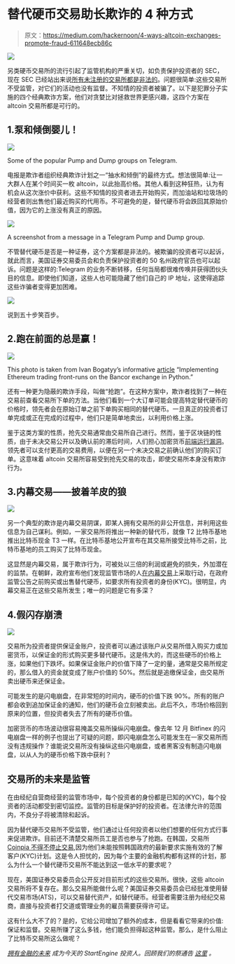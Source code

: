 # 替代硬币交易助长欺诈的 4 种方式

> 原文：<https://medium.com/hackernoon/4-ways-altcoin-exchanges-promote-fraud-611648ecb86c>

![](img/265a9abebee8a958b630663288096a30.png)

另类硬币交易所的流行引起了监管机构的严重关切，如负责保护投资者的 SEC，现在 SEC 已经站出来说[所有未注册的交易所都是非法的](https://hackernoon.com/the-sec-kills-crypto-exchanges-3dc9e3e87651)。问题很简单:这些交易所不受监管，对它们的活动也没有监督。不知情的投资者被骗了。以下是犯罪分子实施的四个经典欺诈方案，他们对贪婪比对拯救世界更感兴趣，这四个方案在 altcoin 交易所都是可行的。

## 1.泵和倾倒婴儿！

![](img/9c3cbbeea85227b5d2e2ab9ea4f04f3b.png)

Some of the popular Pump and Dump groups on Telegram.

电报是欺诈者组织经典欺诈计划之一“抽水和倾倒”的最终方式。想法很简单:让一大群人在某个时间买一枚 altcoin，以此抬高价格。其他人看到这种狂热，认为有机会从这次涨价中获利。这些不知情的投资者进去开始购买，而加油站和垃圾场的经营者则出售他们最近购买的代用币。不可避免的是，替代硬币将会跌回其原始价值，因为它的上涨没有真正的原因。

![](img/3f5312dc96fcabf07f69bc259c9149c4.png)

A screenshot from a message in a Telegram Pump and Dump group.

不管替代硬币是否是一种证券，这个方案都是非法的。被欺骗的投资者可以起诉，就此而言，美国证券交易委员会和负责保护投资者的 50 名州政府官员也可以起诉。问题是这样的:Telegram 的业务不断转移，任何当局都很难传唤并获得团伙头目的信息。即使他们知道，这些人也可能隐藏了他们自己的 IP 地址，这使得追踪这些诈骗者变得更加困难。

![](img/999f1d50dec1b7cae959719cdbcef70a.png)

说到五十步笑百步。

## 2.跑在前面的总是赢！

![](img/7748448d3675613af46997f9b9664642.png)

This photo is taken from Ivan Bogatyy’s informative [article](https://hackernoon.com/front-running-bancor-in-150-lines-of-python-with-ethereum-api-d5e2bfd0d798) “Implementing Ethereum trading front-runs on the Bancor exchange in Python.”

还有一种更为隐蔽的欺诈手段，叫做“抢跑”。在这种方案中，欺诈者找到了一种在交易前查看交易所下单的方法。当他们看到一个大订单可能会提高特定替代硬币的价格时，领先者会在原始订单之前下单购买相同的替代硬币。一旦真正的投资者订单完成或正在完成的过程中，他们只是简单地卖出，以利用价格上涨。

鉴于这类方案的性质，抢先交易通常由交易所自己进行。然而，鉴于区块链的性质，由于未决交易公开以及确认前的滞后时间，人们担心加密货币[前端运行漏洞](https://www.financemagnates.com/cryptocurrency/exchange/kraken-cracks-front-running-takes-measures-boost-liquidity/)。领先者可以支付更高的交易费用，以便在另一个未决交易之前确认他们的购买订单。这意味着 altcoin 交易所容易受到抢先交易的攻击，即使交易所本身没有欺诈行为。

## 3.内幕交易——披着羊皮的狼

![](img/656b495b92c9f270ec18604765c8a059.png)

另一个典型的欺诈是内幕交易阴谋，即某人拥有交易所的非公开信息，并利用这些信息为自己谋利。例如，一家交易所将推出一种新的替代币，就像 T2 比特币基地推出比特币现金 T3 一样。在比特币基地公开宣布在其交易所接受比特币之前，比特币基地的员工购买了比特币现金。

这显然是内幕交易，属于欺诈行为，可被处以三倍的利润或避免的损失，外加潜在的监禁。在朝鲜，政府宣布他们发现监管市场的人[在内幕交易](https://cointelegraph.com/news/south-korea-govt-officials-accused-of-crypto-insider-trading)上采取行动，在政府监管公告之前购买或出售替代硬币，如要求所有投资者的身份(KYC)。很明显，内幕交易正在这些交易所发生；唯一的问题是它有多深？

## 4.假闪存崩溃

![](img/3e2d32febf36d06c1b676972e43abe3d.png)

交易所为投资者提供保证金账户，投资者可以通过该账户从交易所借入购买力或加密货币，以保证金的形式购买更多替代硬币。这是伟大的，而这些硬币的价格上涨，如果他们下跌坏。如果保证金账户的价值下降了一定的量，通常是交易所规定的，那么借入的资金就变成了账户价值的 50%。然后就是追缴保证金，由交易所卖出硬币来还保证金。

可能发生的是闪电崩盘，在非常短的时间内，硬币的价值下跌 90%。所有的账户都会收到追加保证金的通知，他们的硬币会立刻被卖出。此后不久，市场价格回到原来的位置，但投资者失去了所有的硬币价值。

加密货币的市场波动很容易掩盖交易所操纵闪电崩盘。像去年 12 月 Bitfinex 的闪电崩盘一样的例子也提出了可疑的问题，即闪电崩盘怎么可能发生在一家交易所而没有违规操作？谁能说交易所没有操纵这些闪电崩盘，或者黑客没有制造闪电崩盘，以从人为的硬币价格下跌中获利？

## 交易所的未来是监管

在由经纪自营商经营的监管市场中，每个投资者的身份都是已知的(KYC)，每个投资者的活动都受到密切监控。监管的目标是保护好的投资者。在法律允许的范围内，不良分子将被清除和起诉。

因为替代硬币交易所不受监管，他们通过让任何投资者以他们想要的任何方式行事来促进欺诈。目前还不清楚交易所员工是否也参与了抢跑。在韩国，交易所 [Coinpia 不得不停止交易](https://www.coindesk.com/korean-exchange-halts-crypto-trading-kyc-mandate/),因为他们未能按照韩国政府的最新要求实施有效的了解客户(KYC)计划。这是令人担忧的，因为每个主要的金融机构都有这样的计划，那么为什么一个替代硬币交易所不能达到这一低水平的要求呢？

现在，美国证券交易委员会公开反对目前形式的这些交易所。很快，这些 altcoin 交易所将不复存在。那么交易所能做什么呢？美国证券交易委员会已经批准使用替代交易市场(ATS)，可以交易替代资产，如替代硬币。经营者需要注册为经纪交易商，直接与投资者打交道或管理业务的雇员需要获得许可证。

这有什么大不了的？是的，它给公司增加了额外的成本，但是看看它带来的价值:保证和监督。交易所赚了这么多钱，他们能负担得起这种监管。那么，是什么阻止了比特币交易所这么做呢？

[*拥有金融的未来*](https://www.startengine.com/startenginecrowdfunding?utm_source=banner&utm_medium=main_website&utm_content=mar16) *成为今天的 StartEngine 投资人。回顾我们的祭通告* [*这里*](https://www.sec.gov/Archives/edgar/data/1661779/000114420418014936/tv488593_253g2.htm) *。*